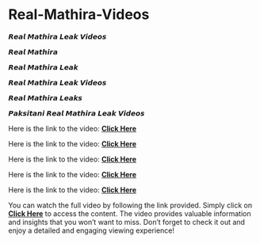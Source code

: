 # Real-Mathira-Videos
𝙍𝙚𝙖𝙡 𝙈𝙖𝙩𝙝𝙞𝙧𝙖 𝙇𝙚𝙖𝙠 𝙑𝙞𝙙𝙚𝙤𝙨




𝙍𝙚𝙖𝙡 𝙈𝙖𝙩𝙝𝙞𝙧𝙖

𝙍𝙚𝙖𝙡 𝙈𝙖𝙩𝙝𝙞𝙧𝙖 𝙇𝙚𝙖𝙠

𝙍𝙚𝙖𝙡 𝙈𝙖𝙩𝙝𝙞𝙧𝙖 𝙇𝙚𝙖𝙠 𝙑𝙞𝙙𝙚𝙤𝙨

𝙍𝙚𝙖𝙡 𝙈𝙖𝙩𝙝𝙞𝙧𝙖 𝙇𝙚𝙖𝙠𝙨

𝙋𝙖𝙠𝙨𝙞𝙩𝙖𝙣𝙞 𝙍𝙚𝙖𝙡 𝙈𝙖𝙩𝙝𝙞𝙧𝙖 𝙇𝙚𝙖𝙠 𝙑𝙞𝙙𝙚𝙤𝙨


Here is the link to the video: **[Click Here](https://rebrand.ly/sf3zkov)**

Here is the link to the video: **[Click Here](https://www.profitablecpmrate.com/j60t5ui22?key=6516642763ee4f2410b93ff2ebe2f1f2)**

Here is the link to the video: **[Click Here](https://www.profitablecpmrate.com/j60t5ui22?key=6516642763ee4f2410b93ff2ebe2f1f2)**

Here is the link to the video: **[Click Here](https://www.profitablecpmrate.com/j60t5ui22?key=6516642763ee4f2410b93ff2ebe2f1f2)**

Here is the link to the video: **[Click Here](https://www.profitablecpmrate.com/j60t5ui22?key=6516642763ee4f2410b93ff2ebe2f1f2)**





You can watch the full video by following the link provided. Simply click on **[Click Here](https://rebrand.ly/sf3zkov)** to access the content. The video provides valuable information and insights that you won’t want to miss. Don’t forget to check it out and enjoy a detailed and engaging viewing experience!
